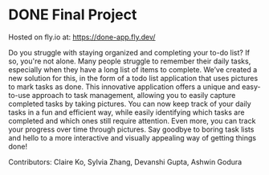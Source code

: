 # DONE Final Project

Hosted on fly.io at: https://done-app.fly.dev/

Do you struggle with staying organized and completing your to-do list? If so, you're not alone. Many people struggle to remember their daily tasks, especially when they have a long list of items to complete. We’ve created a new solution for this, in the form of a todo list application that uses pictures to mark tasks as done. This innovative application offers a unique and easy-to-use approach to task management, allowing you to easily capture completed tasks by taking pictures. You can now keep track of your daily tasks in a fun and efficient way, while easily identifying which tasks are completed and which ones still require attention. Even more, you can track your progress over time through pictures. Say goodbye to boring task lists and hello to a more interactive and visually appealing way of getting things done!

Contributors: Claire Ko, Sylvia Zhang, Devanshi Gupta, Ashwin Godura
